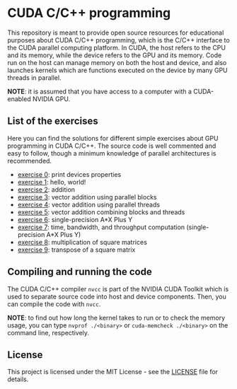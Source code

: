 # CUDA C/C++ programming

This repository is meant to provide open source resources for educational purposes about CUDA C/C++ programming, which is the C/C++ interface to the CUDA parallel computing platform.
In CUDA, the host refers to the CPU and its memory, while the device refers to the GPU and its memory.
Code run on the host can manage memory on both the host and device, and also launches kernels which are functions executed on the device by many GPU threads in parallel.

**NOTE**: it is assumed that you have access to a computer with a CUDA-enabled NVIDIA GPU.

## List of the exercises
Here you can find the solutions for different simple exercises about GPU programming in CUDA C/C++.
The source code is well commented and easy to follow, though a minimum knowledge of parallel architectures is recommended.

* [exercise 0](https://github.com/david-palma/CUDA_programming/tree/master/exercises/ex0.cu): print devices properties
* [exercise 1](https://github.com/david-palma/CUDA_programming/tree/master/exercises/ex1.cu): hello, world!
* [exercise 2](https://github.com/david-palma/CUDA_programming/tree/master/exercises/ex2.cu): addition
* [exercise 3](https://github.com/david-palma/CUDA_programming/tree/master/exercises/ex3.cu): vector addition using parallel blocks
* [exercise 4](https://github.com/david-palma/CUDA_programming/tree/master/exercises/ex4.cu): vector addition using parallel threads
* [exercise 5](https://github.com/david-palma/CUDA_programming/tree/master/exercises/ex5.cu): vector addition combining blocks and threads
* [exercise 6](https://github.com/david-palma/CUDA_programming/tree/master/exercises/ex6.cu): single-precision A*X Plus Y
* [exercise 7](https://github.com/david-palma/CUDA_programming/tree/master/exercises/ex7.cu): time, bandwidth, and throughput computation (single-precision A*X Plus Y)
* [exercise 8](https://github.com/david-palma/CUDA_programming/tree/master/exercises/ex8.cu): multiplication of square matrices
* [exercise 9](https://github.com/david-palma/CUDA_programming/tree/master/exercises/ex9.cu): transpose of a square matrix

## Compiling and running the code

The CUDA C/C++ compiler `nvcc` is part of the NVIDIA CUDA Toolkit which is used to separate source code into host and device components. Then, you can compile the code with `nvcc`.

**NOTE**: to find out how long the kernel takes to run or to check the memory usage, you can type `nvprof ./<binary>` or `cuda-memcheck ./<binary>` on the command line, respectively.

## License

This project is licensed under the MIT License - see the [LICENSE](LICENSE) file for details.
